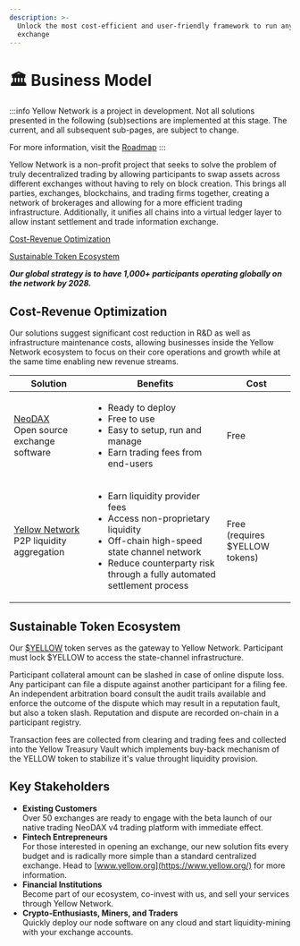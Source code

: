 ```yaml
---
description: >-
  Unlock the most cost-efficient and user-friendly framework to run any crypto
  exchange
---
```


# 🏛️ Business Model

:::info
Yellow Network is a project in development. Not all solutions presented in the following (sub)sections are implemented at this stage. The current, and all subsequent sub-pages, are subject to change.

For more information, visit the [Roadmap](roadmap.md)
:::

Yellow Network is a non-profit project that seeks to solve the problem of truly decentralized trading by allowing participants to swap assets across different exchanges without having to rely on block creation. This brings all parties, exchanges, blockchains, and trading firms together, creating a network of brokerages and allowing for a more efficient trading infrastructure. Additionally, it unifies all chains into a virtual ledger layer to allow instant settlement and trade information exchange.

[Cost-Revenue Optimization](business-model.md#_8iwurl3m1rx8)[​](https://www.yellow.org/docs/litepaper/business-model#cost-revenue-structure-for-brokers)​

[Sustainable Token Ecosystem](business-model.md#sustainable-token-ecosystem)

_**Our global strategy is to have 1,000+ participants operating globally on the network by 2028.**_

## Cost-Revenue Optimization[​](https://www.yellow.org/docs/litepaper/business-model#cost-revenue-structure-for-brokers)​

Our solutions suggest significant cost reduction in R\&D as well as infrastructure maintenance costs, allowing businesses inside the Yellow Network ecosystem to focus on their core operations and growth while at the same time enabling new revenue streams.

| Solution                                                                                               | Benefits                                                                                                                                                                                                                 | Cost                                     |
| ------------------------------------------------------------------------------------------------------ | ------------------------------------------------------------------------------------------------------------------------------------------------------------------------------------------------------------------------ | ---------------------------------------- |
| <p><a href="https://www.openware.com/product/neodax">NeoDAX</a><br/>Open source exchange software</p> | <ul><li>Ready to deploy </li><li>Free to use</li><li>Easy to setup, run and manage</li><li>Earn trading fees from end-users</li></ul>                                                                                    | Free                                     |
| <p><a href="https://www.yellow.org/">Yellow Network</a><br/>P2P liquidity aggregation</p>               | <ul><li>Earn liquidity provider fees</li><li>Access non-proprietary liquidity</li><li>Off-chain high-speed state channel network</li><li>Reduce counterparty risk through a fully automated settlement process</li></ul> | <p>Free<br/>(requires $YELLOW tokens)</p> |

## Sustainable Token Ecosystem

Our [$YELLOW](../../legacy/usdyellow/tokenomics.md) token serves as the gateway to Yellow Network. Participant must lock $YELLOW to access the state-channel infrastructure.

Participant collateral amount can be slashed in case of online dispute loss. Any participant can file a dispute against another participant for a filing fee. An independent arbitration board consult the audit trails available and enforce the outcome of the dispute which may result in a reputation fault, but also a token slash. Reputation and dispute are recorded on-chain in a participant registry.

Transaction fees are collected from clearing and trading fees and collected into the Yellow Treasury Vault which implements buy-back mechanism of the YELLOW token to stabilize it's value throught liquidity provision.

## Key Stakeholders

* **Existing Customers**\
  Over 50 exchanges are ready to engage with the beta launch of our native trading NeoDAX v4 trading platform with immediate effect.
* **Fintech Entrepreneurs**\
  For those interested in opening an exchange, our new solution fits every budget and is radically more simple than a standard centralized exchange. Head to [www.yellow.org](https://www.yellow.org/) for more information.
* **Financial Institutions**\
  Become part of our ecosystem, co-invest with us, and sell your services through Yellow Network.
* **Crypto-Enthusiasts, Miners, and Traders**\
  Quickly deploy our node software on any cloud and start liquidity-mining with your exchange accounts.
